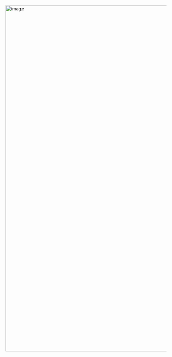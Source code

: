 <img width="1920" height="1080" alt="image" src="https://github.com/user-attachments/assets/85543b84-bc24-4986-946d-175ffbbf6b73" />
